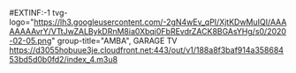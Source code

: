 #EXTINF:-1 tvg-logo="https://lh3.googleusercontent.com/-2gN4wEv_qPI/XjtKDwMuIQI/AAAAAAAAvrY/VTtJwZALBykDRnM8ia0Xbqi0FbREvdrZACK8BGAsYHg/s0/2020-02-05.png" group-title="AMBA", GARAGE TV https://d3055hobuue3je.cloudfront.net:443/out/v1/188a8f3baf914a35868453bd5d0b0fd2/index_4.m3u8
